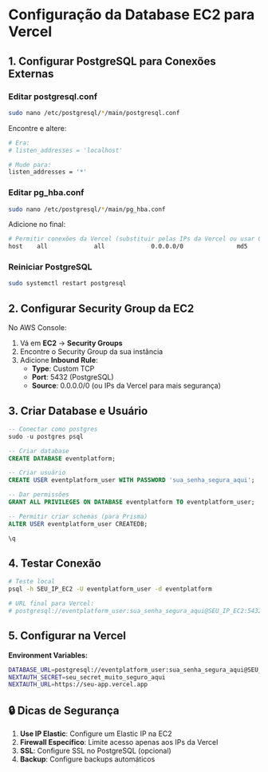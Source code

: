 # Configuração da Database EC2 para Vercel

## 1. Configurar PostgreSQL para Conexões Externas

### Editar postgresql.conf
```bash
sudo nano /etc/postgresql/*/main/postgresql.conf
```

Encontre e altere:
```bash
# Era:
# listen_addresses = 'localhost'

# Mude para:
listen_addresses = '*'
```

### Editar pg_hba.conf
```bash
sudo nano /etc/postgresql/*/main/pg_hba.conf
```

Adicione no final:
```bash
# Permitir conexões da Vercel (substituir pelas IPs da Vercel ou usar 0.0.0.0/0 temporariamente)
host    all             all             0.0.0.0/0               md5
```

### Reiniciar PostgreSQL
```bash
sudo systemctl restart postgresql
```

## 2. Configurar Security Group da EC2

No AWS Console:
1. Vá em **EC2** → **Security Groups**
2. Encontre o Security Group da sua instância
3. Adicione **Inbound Rule**:
   - **Type**: Custom TCP
   - **Port**: 5432 (PostgreSQL)
   - **Source**: 0.0.0.0/0 (ou IPs da Vercel para mais segurança)

## 3. Criar Database e Usuário

```sql
-- Conectar como postgres
sudo -u postgres psql

-- Criar database
CREATE DATABASE eventplatform;

-- Criar usuário
CREATE USER eventplatform_user WITH PASSWORD 'sua_senha_segura_aqui';

-- Dar permissões
GRANT ALL PRIVILEGES ON DATABASE eventplatform TO eventplatform_user;

-- Permitir criar schemas (para Prisma)
ALTER USER eventplatform_user CREATEDB;

\q
```

## 4. Testar Conexão

```bash
# Teste local
psql -h SEU_IP_EC2 -U eventplatform_user -d eventplatform

# URL final para Vercel:
# postgresql://eventplatform_user:sua_senha_segura_aqui@SEU_IP_EC2:5432/eventplatform
```

## 5. Configurar na Vercel

**Environment Variables:**
```bash
DATABASE_URL=postgresql://eventplatform_user:sua_senha_segura_aqui@SEU_IP_EC2:5432/eventplatform
NEXTAUTH_SECRET=seu_secret_muito_seguro_aqui
NEXTAUTH_URL=https://seu-app.vercel.app
```

## 🔒 Dicas de Segurança

1. **Use IP Elastic**: Configure um Elastic IP na EC2
2. **Firewall Específico**: Limite acesso apenas aos IPs da Vercel
3. **SSL**: Configure SSL no PostgreSQL (opcional)
4. **Backup**: Configure backups automáticos 